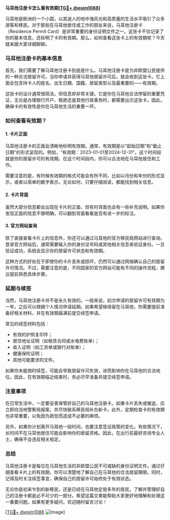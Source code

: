 **马耳他注册卡怎么看有效期[[TG💪+ @esim1088](https://t.me/s/esim1088)]**

马耳他是欧洲的一个小国，以其迷人的地中海风光和高质量的生活水平吸引了众多游客和移民。对于那些在马耳他居住或工作的朋友来说，马耳他注册卡（Residence Permit Card）是非常重要的身份证明文件之一。这张卡不仅记录了你的基本信息，还标明了卡的有效期。那么，如何查看这张卡上的有效期呢？今天就来跟大家详细聊聊。

### 马耳他注册卡的基本信息

首先，我们需要了解马耳他注册卡到底是什么。马耳他注册卡是为非欧盟公民提供的一种合法居留许可。当你申请并获得马耳他居留许可后，就会收到这张卡。它上面会包含持卡人的姓名、出生日期、国籍、居留类型以及最重要的——有效期。

这张卡的设计通常很简洁，但信息却非常关键。它是你在马耳他合法停留的重要凭证，无论是办理银行开户、租房还是其他行政事务时，都需要出示这张卡。因此，确保卡的有效性是你在马耳他生活的重要一环。

### 如何查看有效期？

#### 1. 卡片正面
马耳他注册卡的正面会清晰地标明有效期。通常，有效期是以“起始日期”和“截止日期”的形式呈现的。例如，“有效期：2023-01-01至2024-12-31”。这个时间段就是你的居留许可的有效期。在这个时间段内，你可以合法地在马耳他居住和工作。

需要注意的是，有时候有效期的格式可能会有所不同，比如以月份和年份的形式显示，或者以简单的数字表示。无论如何，只要仔细阅读，都能找到相关信息。

#### 2. 卡片背面
虽然大部分信息都会出现在卡片的正面，但有时背面也会有一些补充说明。如果你发现正面的信息不够明确，可以翻到背面看看是否有进一步的标注。

#### 3. 官方网站查询
除了直接查看卡片上的信息外，你还可以通过马耳他的官方移民局网站进行查询。登录官方网站后，通常需要输入你的身份证号码或其他相关信息来验证身份。一旦验证成功，系统会显示你的居留许可状态和有效期。

这种方式的好处在于即使你的卡片丢失或损坏，仍然可以通过网络确认自己的居留许可情况。不过，需要注意的是，不同国家的官方网站可能有不同的操作流程，建议提前熟悉具体步骤。

### 延期与续签

当然，马耳他注册卡并不是永久有效的。一般来说，初次申请的居留许可有效期为一年，之后可以根据个人情况申请延期。如果希望继续留在马耳他，你需要提前准备好相关材料，并在有效期届满前提交续签申请。

常见的续签材料包括：
- 有效的护照复印件；
- 居住地址证明（如租赁合同或水电费账单）；
- 收入证明（如工资单或银行对账单）；
- 健康保险证明；
- 其他可能要求的文件。

如果你未能按时续签，可能会导致居留许可失效，进而影响你在马耳他的合法地位。因此，在有效期临近结束时，务必尽早准备并提交续签申请。

### 注意事项

在日常生活中，一定要妥善保管好自己的马耳他注册卡。如果卡片丢失或被盗，应立即向当地警察局报案，并尽快联系移民局补办新卡。此外，定期检查卡的有效期也非常重要，以免因为疏忽而造成不必要的麻烦。

另外，如果你计划离开马耳他一段时间，也要注意签证政策的变化。有些情况下，长时间不在马耳他居住可能会影响你的居留资格。因此，在出行前最好咨询专业人士，确保不会违反相关规定。

### 总结

马耳他注册卡是每位在马耳他生活的非欧盟公民不可或缺的身份证明文件。通过仔细查看卡片上的有效期，你可以清楚地了解自己在马耳他的合法居留期限。同时，记得及时关注续签事宜，确保自己的居留许可始终处于有效状态。

无论你是初来乍到的新移民，还是已经在马耳他定居多年的居民，了解并管理好自己的注册卡都是必不可少的一部分。希望这篇文章能帮助大家更好地理解和处理这一重要问题。如果有更多疑问，欢迎随时留言讨论！

[[TG💪+ @esim1088](https://t.me/s/esim1088) ![Image](https://i.postimg.cc/4NQfJmqS/Snipaste-2025-05-13-00-14-12.png)]